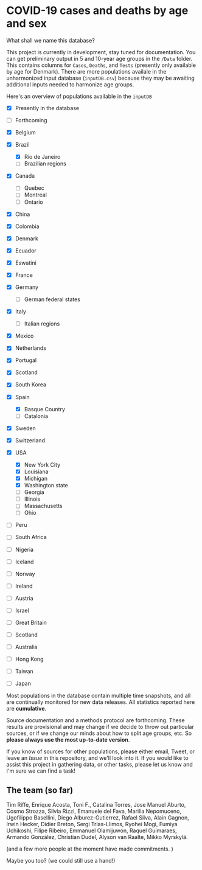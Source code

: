 # COVID-19 cases and deaths by age and sex

What shall we name this database?

This project is currently in development, stay tuned for documentation. You can get preliminary output in 5 and 10-year age groups in the `/Data` folder. This contains columns for `Cases`, `Deaths`, and `Tests` (presently only available by age for Denmark). There are more populations availale in the unharmonized input database (`inputDB.csv`) because they may be awaiting additional inputs needed to harmonize age groups.

Here's an overview of populations available in the `inputDB` 
- [x] Presently in the database
- [ ] Forthcoming


- [x] Belgium 
- [x] Brazil    
  - [x] Rio de Janeiro
  - [ ] Brazilian regions
- [x] Canada  
  - [ ] Quebec
  - [ ] Montreal
  - [ ] Ontario
- [x] China       
- [x] Colombia    
- [x] Denmark    
- [x] Ecuador     
- [x] Eswatini    
- [x] France     
- [x] Germany   
  - [ ] German federal states
- [x] Italy     
  - [ ] Italian regions
- [x] Mexico     
- [x] Netherlands 
- [x] Portugal   
- [x] Scotland   
- [x] South Korea  
- [x] Spain  
  - [x] Basque Country
  - [ ] Catalonia
- [x] Sweden     
- [x] Switzerland
- [x] USA 
  - [x] New York City
  - [x] Louisiana
  - [x] Michigan
  - [x] Washington state
  - [ ] Georgia
  - [ ] Illinois
  - [ ] Massachusetts
  - [ ] Ohio
- [ ] Peru
- [ ] South Africa
- [ ] Nigeria
- [ ] Iceland
- [ ] Norway
- [ ] Ireland
- [ ] Austria
- [ ] Israel
- [ ] Great Britain
- [ ] Scotland
- [ ] Australia
- [ ] Hong Kong
- [ ] Taiwan
- [ ] Japan


Most populations in the database contain multiple time snapshots, and all are continually monitored for new data releases.  All statistics reported here are **cumulative**. 

Source documentation and a methods protocol are forthcoming. These results are provisional and may change if we decide to throw out particular sources, or if we change our minds about how to split age groups, etc. So **please always use the most up-to-date version**.

If you know of sources for other populations, please either email, Tweet, or leave an *Issue* in this repository, and we'll look into it. If you would like to assist this project in gathering data, or other tasks, please let us know and I'm sure we can find a task!

## The team (so far)
Tim Riffe, Enrique Acosta, Toni F., Catalina Torres, Jose Manuel Aburto, Cosmo Strozza, Silvia Rizzi, Emanuele del Fava, Marilia Nepomuceno, Ugofilippo Basellini, Diego Alburez-Gutierrez, Rafael Silva, Alain Gagnon, Irwin Hecker, Didier Breton, Sergi Trias-Llimos, Ryohei Mogi, Fumiya Uchikoshi, Filipe Ribeiro, Emmanuel Olamijuwon, Raquel Guimaraes, Armando González, Christian Dudel, Alyson van Raalte, Mikko Myrskylä.

(and a few more people at the moment have made commitments. )

Maybe you too? (we could still use a hand!)





